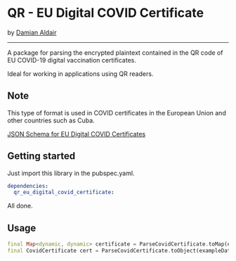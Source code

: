 # QR - EU Digital COVID Certificate

by [Damian Aldair](https://github.com/DamianAldair)

---

A package for parsing the encrypted plaintext contained in the QR code of EU COVID-19 digital vaccination certificates.

Ideal for working in applications using QR readers.

## Note

This type of format is used in COVID certificates in the European Union and other countries such as Cuba.

[JSON Schema for EU Digital COVID Certificates](https://health.ec.europa.eu/publications/json-schema-eu-digital-covid-certificates_en)

## Getting started

Just import this library in the pubspec.yaml.

```yaml
dependencies:
  qr_eu_digital_covid_certificate:
```

All done.

## Usage

```dart
final Map<dynamic, dynamic> certificate = ParseCovidCertificate.toMap(exampleData);
final CovidCertificate cert = ParseCovidCertificate.toObject(exampleData);
```